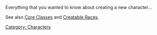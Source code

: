 Everything that you wanted to know about creating a new character...

See also [Core Classes](:Category:_Core_Classes "wikilink") and
[Creatable Races](:Category:_Creatable_Races "wikilink").

[Category: Characters](Category:_Characters "wikilink")
